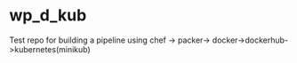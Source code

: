 # wp_d_kub
Test repo for building a pipeline using chef -> packer-> docker->dockerhub->kubernetes(minikub)
